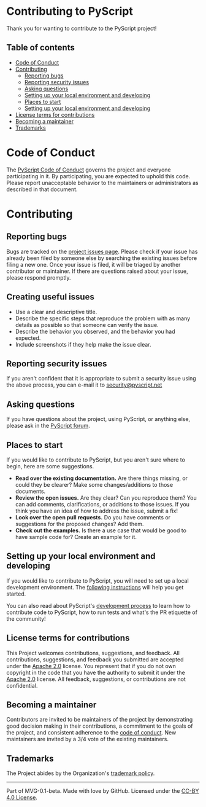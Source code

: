 # Contributing to PyScript

Thank you for wanting to contribute to the PyScript project!

## Table of contents

- [Code of Conduct](#code-of-conduct)
- [Contributing](#contributing)
  - [Reporting bugs](#reporting-bugs)
  - [Reporting security issues](#reporting-security-issues)
  - [Asking questions](#asking-questions)
  - [Setting up your local environment and developing](#setting-up-your-local-environment-and-developing)
  - [Places to start](#places-to-start)
  - [Setting up your local environment and developing](#setting-up-your-local-environment-and-developing)
- [License terms for contributions](#license-terms-for-contributions)
- [Becoming a maintainer](#becoming-a-maintainer)
- [Trademarks](#trademarks)

# Code of Conduct

The [PyScript Code of Conduct](https://github.com/pyscript/governance/blob/main/CODE-OF-CONDUCT.md) governs the project and everyone participating in it. By participating, you are expected to uphold this code. Please report unacceptable behavior to the maintainers or administrators as described in that document.

# Contributing

## Reporting bugs

Bugs are tracked on the [project issues page](https://github.com/pyscript/pyscript/issues). Please check if your issue has already been filed by someone else by searching the existing issues before filing a new one. Once your issue is filed, it will be triaged by another contributor or maintainer. If there are questions raised about your issue, please respond promptly.

## Creating useful issues

- Use a clear and descriptive title.
- Describe the specific steps that reproduce the problem with as many details as possible so that someone can verify the issue.
- Describe the behavior you observed, and the behavior you had expected.
- Include screenshots if they help make the issue clear.

## Reporting security issues

If you aren't confident that it is appropriate to submit a security issue using the above process, you can e-mail it to security@pyscript.net

## Asking questions

If you have questions about the project, using PyScript, or anything else, please ask in the [PyScript forum](https://community.anaconda.cloud/c/tech-topics/pyscript).

## Places to start

If you would like to contribute to PyScript, but you aren't sure where to begin, here are some suggestions.

- **Read over the existing documentation.** Are there things missing, or could they be clearer? Make some changes/additions to those documents.
- **Review the open issues.** Are they clear? Can you reproduce them? You can add comments, clarifications, or additions to those issues. If you think you have an idea of how to address the issue, submit a fix!
- **Look over the open pull requests.** Do you have comments or suggestions for the proposed changes? Add them.
- **Check out the examples.** Is there a use case that would be good to have sample code for? Create an example for it.

## Setting up your local environment and developing

If you would like to contribute to PyScript, you will need to set up a local development environment. The [following instructions](https://docs.pyscript.net/latest/development/setting-up-environment.html) will help you get started.

You can also read about PyScript's [development process](https://docs.pyscript.net/latest/development/developing.html) to learn how to contribute code to PyScript, how to run tests and what's the PR etiquette of the community!

## License terms for contributions

This Project welcomes contributions, suggestions, and feedback. All contributions, suggestions, and feedback you submitted are accepted under the [Apache 2.0](./LICENSE) license. You represent that if you do not own copyright in the code that you have the authority to submit it under the [Apache 2.0](./LICENSE) license. All feedback, suggestions, or contributions are not confidential.

## Becoming a maintainer

Contributors are invited to be maintainers of the project by demonstrating good decision making in their contributions, a commitment to the goals of the project, and consistent adherence to the [code of conduct](https://github.com/pyscript/governance/blob/main/CODE-OF-CONDUCT.md). New maintainers are invited by a 3/4 vote of the existing maintainers.

## Trademarks

The Project abides by the Organization's [trademark policy](https://github.com/pyscript/governance/blob/main/TRADEMARKS.md).

---

Part of MVG-0.1-beta.
Made with love by GitHub. Licensed under the [CC-BY 4.0 License](https://creativecommons.org/licenses/by-sa/4.0/).
